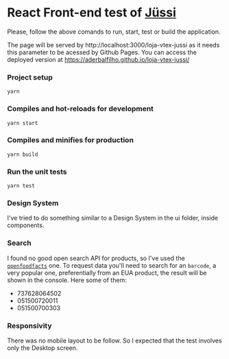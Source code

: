 # React Front-end test of [Jüssi](https://jussi.com.br/)

Please, follow the above comands to run, start, test or build the application.

The page will be served by http://localhost:3000/loja-vtex-jussi as it needs this parameter to be acessed by Github Pages. You can access the deployed version at https://aderbalfilho.github.io/loja-vtex-jussi/

### Project setup

```shell
yarn
```

### Compiles and hot-reloads for development

```shell
yarn start
```

### Compiles and minifies for production

```shell
yarn build
```

### Run the unit tests

```shell
yarn test
```

### Design System

I've tried to do something similar to a Design System in the ui folder, inside components.

### Search

I found no good open search API for products, so I've used the [`openfoodfacts`](https://world.openfoodfacts.org/data) one. To request data you'll need to search for an `barcode`, a very popular one, preferentially from an EUA product, the result will be shown in the console. Here some of them:

- 737628064502
- 051500720011
- 051500700303

### Responsivity

There was no mobile layout to be follow. So I expected that the test involves only the Desktop screen.
